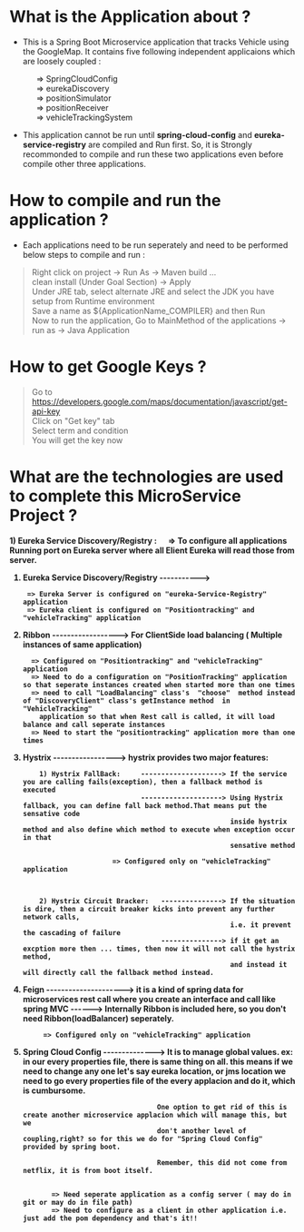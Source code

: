# What is the Application about ? </br>
- This is a Spring Boot Microservice application that tracks Vehicle using the GoogleMap. It contains five following independent applicaions which are loosely coupled : </br>

&nbsp;&nbsp;&nbsp;&nbsp;&nbsp;&nbsp;&nbsp;&nbsp;&nbsp;&nbsp;&nbsp; => SpringCloudConfig</br>
&nbsp;&nbsp;&nbsp;&nbsp;&nbsp;&nbsp;&nbsp;&nbsp;&nbsp;&nbsp;&nbsp; => eurekaDiscovery </br>
&nbsp;&nbsp;&nbsp;&nbsp;&nbsp;&nbsp;&nbsp;&nbsp;&nbsp;&nbsp;&nbsp; => positionSimulator </br>
&nbsp;&nbsp;&nbsp;&nbsp;&nbsp;&nbsp;&nbsp;&nbsp;&nbsp;&nbsp;&nbsp; => positionReceiver </br>
&nbsp;&nbsp;&nbsp;&nbsp;&nbsp;&nbsp;&nbsp;&nbsp;&nbsp;&nbsp;&nbsp; => vehicleTrackingSystem </br>

- This application cannot be run until <strong>spring-cloud-config</strong> and <strong>eureka-service-registry</strong> are compiled and Run first. So, it is Strongly recommonded to compile and run these two applications even before compile other three applications. </br>

# How to compile and run the application ?
- Each applications need to be run seperately and need to be performed below steps to compile and run : </br>
> Right click on project -> Run As -> Maven build ... </br>
> clean install (Under Goal Section) -> Apply </br>
> Under JRE tab, select alternate JRE and select the JDK you have setup from Runtime environment </br>
> Save a name as ${ApplicationName_COMPILER} and then Run </br>
> Now to run the application, Go to MainMethod of the applications -> run as -> Java Application </br>

# How to get Google Keys ? </br>
> Go to https://developers.google.com/maps/documentation/javascript/get-api-key </br>
> Click on "Get key" tab </br>
> Select term and condition </br>
> You will get the key now </br>

# What are the technologies are used to complete this MicroService Project ? </br>
<strong>1) Eureka Service Discovery/Registry :<strong>
  &nbsp;&nbsp;&nbsp;&nbsp; => To configure all applications Running port on Eureka server where all Elient Eureka will read those from server.




1) Eureka Service Discovery/Registry -----------> 
                                                  
        => Eureka Server is configured on "eureka-Service-Registry" application     
        => Eureka client is configured on "Positiontracking" and "vehicleTracking" application
                                          
        
                                                  
                                                  
2) Ribbon ------------------> For ClientSide load balancing ( Multiple instances of same application)

         => Configured on "Positiontracking" and "vehicleTracking" application 
         => Need to do a configuration on "PositionTracking" application so that seperate instances created when started more than one times
         => need to call "LoadBalancing" class's  "choose"  method instead of "DiscoveryClient" class's getInstance method  in "VehicleTracking"
           application so that when Rest call is called, it will load balance and call seperate instances 
         => Need to start the "positiontracking" application more than one times





3) Hystrix -----------------> hystrix provides two major features:

           1) Hystrix FallBack:     --------------------> If the service you are calling fails(exception), then a fallback method is executed
                                    --------------------> Using Hystrix fallback, you can define fall back method.That means put the sensative code 
                                                          inside hystrix method and also define which method to execute when exception occur in that 
                                                          sensative method
                                  
                             => Configured only on "vehicleTracking" application 
                             


           2) Hystrix Circuit Bracker:   ---------------> If the situation is dire, then a circuit breaker kicks into prevent any further network calls,
                                                          i.e. it prevent the cascading of failure
                                         ---------------> if it get an excption more then ... times, then now it will not call the hystrix method, 
                                                          and instead it will directly call the fallback method instead.     
                                                          
                                                                    
                                                          
4) Feign ---------------------> it is a kind of spring data for microservices rest call where you create an interface and call like spring MVC
                        ------> Internally Ribbon is included here, so you don't need Ribbon(loadBalancer) seperately.

            => Configured only on "vehicleTracking" application          
           


5) Spring Cloud Config -------------->  It is to manage global values. ex: in our every properties file, there is same thing on all. this 
                                        means if we need to change any one let's  say eureka location, or jms location we need to go every
                                        properties file of the every applacion and do it, which is cumbursome.
                                        
                                        One option to get rid of this is create another microservice applacion which will manage this, but we
                                        don't another level of coupling,right? so for this we do for "Spring Cloud Config" provided by spring boot.
                                        
                                        Remember, this did not come from netflix, it is from boot itself.
                                        

              => Need seperate application as a config server ( may do in git or may do in file path)
              => Need to configure as a client in other application i.e. just add the pom dependency and that's it!!








